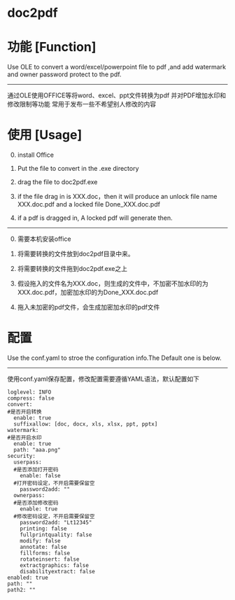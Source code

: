 # doc2pdf

# 功能 [Function]
Use OLE to convert a word/excel/powerpoint file to pdf ,and add  watermark and owner password protect to the pdf.

---

通过OLE使用OFFICE等将word、excel、ppt文件转换为pdf
并对PDF增加水印和修改限制等功能
常用于发布一些不希望别人修改的内容



# 使用 [Usage]
0. install Office

1. Put the file to convert in the .exe directory

2. drag the file to doc2pdf.exe

3. if the file drag in is XXX.doc，then it will produce an unlock file name XXX.doc.pdf and a locked file Done_XXX.doc.pdf

4. if a pdf is dragged in, A locked pdf will generate then. 

---

0. 需要本机安装office 

1. 将需要转换的文件放到doc2pdf目录中来。 

2. 将需要转换的文件拖到doc2pdf.exe之上

3. 假设拖入的文件名为XXX.doc，则生成的文件中，不加密不加水印的为XXX.doc.pdf，加密加水印的为Done_XXX.doc.pdf

4. 拖入未加密的pdf文件，会生成加密加水印的pdf文件

# 配置
Use the conf.yaml to stroe the configuration info.The Default one is below.

---

使用conf.yaml保存配置，修改配置需要遵循YAML语法，默认配置如下

```
loglevel: INFO
compress: false
convert:
#是否开启转换
  enable: true
  suffixallow: [doc, docx, xls, xlsx, ppt, pptx]
watermark:
#是否开启水印
  enable: true
  path: "aaa.png"
security:
  userpass:
  #是否添加打开密码
    enable: false
  #打开密码设定，不开启需要保留空
    password2add: ""
  ownerpass:
  #是否添加修改密码
    enable: true
  #修改密码设定，不开启需要保留空
    password2add: "Lt12345"
    printing: false
    fullprintquality: false
    modify: false
    annotate: false
    fillforms: false
    rotateinsert: false
    extractgraphics: false
    disabilityextract: false
enabled: true
path: ""
path2: ""

```



